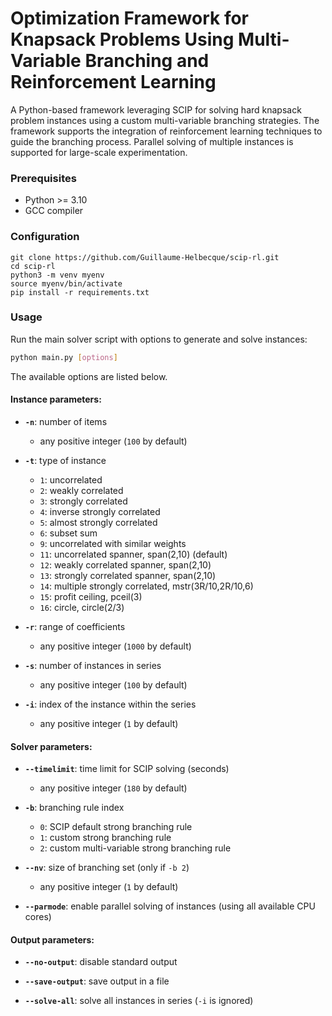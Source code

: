 # Optimization Framework for Knapsack Problems Using Multi-Variable Branching and Reinforcement Learning

A Python-based framework leveraging SCIP for solving hard knapsack problem instances using a custom multi-variable branching strategies. The framework supports the integration of reinforcement learning techniques to guide the branching process. Parallel solving of multiple instances is supported for large-scale experimentation.

### Prerequisites

- Python >= 3.10
- GCC compiler

### Configuration

```shell
git clone https://github.com/Guillaume-Helbecque/scip-rl.git
cd scip-rl
python3 -m venv myenv
source myenv/bin/activate
pip install -r requirements.txt
```

### Usage

Run the main solver script with options to generate and solve instances:

```bash
python main.py [options]
```

The available options are listed below.

#### Instance parameters:

- **`-n`**: number of items
  - any positive integer (`100` by default)

- **`-t`**: type of instance
  - `1`: uncorrelated
  - `2`: weakly correlated
  - `3`: strongly correlated
  - `4`: inverse strongly correlated
  - `5`: almost strongly correlated
  - `6`: subset sum
  - `9`: uncorrelated with similar weights
  - `11`: uncorrelated spanner, span(2,10) (default)
  - `12`: weakly correlated spanner, span(2,10)
  - `13`: strongly correlated spanner, span(2,10)
  - `14`: multiple strongly correlated, mstr(3R/10,2R/10,6)
  - `15`: profit ceiling, pceil(3)
  - `16`: circle, circle(2/3)

- **`-r`**: range of coefficients
  - any positive integer (`1000` by default)

- **`-s`**: number of instances in series
  - any positive integer (`100` by default)

- **`-i`**: index of the instance within the series
  - any positive integer (`1` by default)

#### Solver parameters:

- **`--timelimit`**: time limit for SCIP solving (seconds)
  - any positive integer (`180` by default)

- **`-b`**: branching rule index
  - `0`: SCIP default strong branching rule
  - `1`: custom strong branching rule
  - `2`: custom multi-variable strong branching rule

- **`--nv`**: size of branching set (only if `-b 2`)
  - any positive integer (`1` by default)

- **`--parmode`**: enable parallel solving of instances (using all available CPU cores)

#### Output parameters:

- **`--no-output`**: disable standard output

- **`--save-output`**: save output in a file

- **`--solve-all`**: solve all instances in series (`-i` is ignored)
